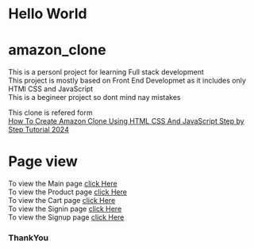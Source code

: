 # Hello World
# amazon_clone
This is a personl project for learning Full stack development <br>
This project is mostly based on Front End Developmet as it includes only HTMl CSS and JavaScript <br>
This is a begineer project so dont mind nay mistakes <br>

This clone is refered form <br>[How To Create Amazon Clone Using HTML CSS And JavaScript Step by Step Tutorial 2024](https://www.youtube.com/watch?v=NC0IRIJhFpI)

# Page view

To view the Main page [click Here](https://vinaykumarng.github.io/amazon_clone/) <br>
To view the Product page [click Here](https://vinaykumarng.github.io/amazon_clone/product.html) <br>
To view the Cart page [click Here](https://vinaykumarng.github.io/amazon_clone/cart.html) <br>
To view the Signin page [click Here](https://vinaykumarng.github.io/amazon_clone/signin.html) <br>
To view the Signup page [click Here](https://vinaykumarng.github.io/amazon_clone/signup.html)


<h3> ThankYou </h3>
